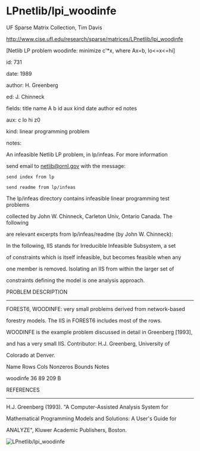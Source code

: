 # LPnetlib/lpi_woodinfe

 UF Sparse Matrix Collection, Tim Davis

 http://www.cise.ufl.edu/research/sparse/matrices/LPnetlib/lpi_woodinfe

 [Netlib LP problem woodinfe: minimize c'*x, where Ax=b, lo<=x<=hi]

 id: 731

 date: 1989

 author: H. Greenberg

 ed: J. Chinneck

 fields: title name A b id aux kind date author ed notes

 aux: c lo hi z0

 kind: linear programming problem

 notes:

 An infeasible Netlib LP problem, in lp/infeas.  For more information        

 send email to netlib@ornl.gov with the message:                             

                                                                             

 	send index from lp                                                         

 	send readme from lp/infeas                                                 

                                                                             

 The lp/infeas directory contains infeasible linear programming test problems

 collected by John W. Chinneck, Carleton Univ, Ontario Canada.  The following

 are relevant excerpts from lp/infeas/readme (by John W. Chinneck):          

                                                                             

 In the following, IIS stands for Irreducible Infeasible Subsystem, a set    

 of constraints which is itself infeasible, but becomes feasible when any    

 one member is removed.  Isolating an IIS from within the larger set of      

 constraints defining the model is one analysis approach.                    

                                                                             

 PROBLEM DESCRIPTION                                                         

 -------------------                                                         

                                                                             

 FOREST6, WOODINFE:  very small problems derived from network-based          

 forestry models.  The IIS in FOREST6 includes most of the rows.             

 WOODINFE is the example problem discussed in detail in Greenberg [1993],    

 and has a very small IIS.  Contributor:  H.J.  Greenberg, University of     

 Colorado at Denver.                                                         

                                                                             

 Name       Rows   Cols   Nonzeros Bounds      Notes                         

 woodinfe     36     89      209   B                                         

                                                                             

                                                                             

 REFERENCES                                                                  

 ----------                                                                  

                                                                             

 H.J.  Greenberg (1993).  "A Computer-Assisted Analysis System for           

 Mathematical Programming Models and Solutions:  A User's Guide for          

 ANALYZE", Kluwer Academic Publishers, Boston.                               

                                                                             

![LPnetlib/lpi_woodinfe](http://www2.research.att.com/~yifanhu/GALLERY/GRAPHS/GIF_SMALL/LPnetlib@lpi_woodinfe.gif)
